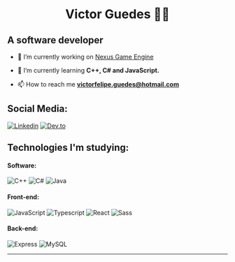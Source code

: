 <h1 align="center">Victor Guedes 👨‍💻</h1>

## A software developer

- 🔭 I’m currently working on [Nexus Game Engine](https://github.com/vitogd/Nexus)

- 🌱 I’m currently learning **C++, C# and JavaScript.**

- 📫 How to reach me **victorfelipe.guedes@hotmail.com**

## Social Media:

[![Linkedin](https://img.shields.io/badge/-LinkedIn-blue?style=flat-square&logo=Linkedin&logoColor=white&link=https://linkedin.com/in/brennankbrown/)](https://linkedin.com/in/vitogd/)
[![Dev.to](https://img.shields.io/badge/-dev&#46;to-0A0A0A?style=flat-square&labelColor=0A0A0A&logo=dev.to&logoColor=white&link=https://dev.to/brennan)](https://dev.to/vitogd)
<!-- [![Twitter](https://img.shields.io/badge/-Twitter-1ca0f1?style=flat-square&labelColor=1ca0f1&logo=twitter&logoColor=white&link=https://twitter.com/brennankbrown)](https://twitter.com/vitogd1) -->

## Technologies I'm studying:

#### Software:

![C++](http://img.shields.io/badge/-C++-3776AB?style=flat-square&logo=c%2B%2B&logoColor=ffffff)
![C#](http://img.shields.io/badge/-C%23-663399?style=flat-square&logo=c-sharp&logoColor=ffffff)
![Java](http://img.shields.io/badge/-Java-f89820?style=flat-square&logo=java&logoColor=ffffff)

#### Front-end:

![JavaScript](https://img.shields.io/badge/-JavaScript-%23F7DF1C?style=flat-square&logo=javascript&logoColor=000000&color=d1b01f)
![Typescript](https://img.shields.io/badge/-Typescript-336791?style=flat-square&logo=typescript)
![React](https://img.shields.io/badge/-React-%23282C34?style=flat-square&logo=react)
![Sass](https://img.shields.io/badge/-SASS-%23CC6699?style=flat-square&logo=sass&logoColor=ffffff)


#### Back-end:

![Express](https://img.shields.io/badge/express.js%20-%23404d59.svg?&style=flat-square)
![MySQL](https://img.shields.io/badge/mysql-%23000f.svg?&style=flat-square&logo=mysql&logoColor=white)

<!--- 
#### Editors and Operating Systems:

![VS 2019](http://img.shields.io/badge/-VS%202019-663399?style=flat-square&logo=visual-studio&logoColor=ffffff)
![VS Code](http://img.shields.io/badge/-VS%20Code-007ACC?style=flat-square&logo=visual-studio-code&logoColor=ffffff)
![Ubuntu](http://img.shields.io/badge/-Ubuntu-A81D33?style=flat-square&logo=ubuntu&logoColor=ffffff) -->

<hr>
